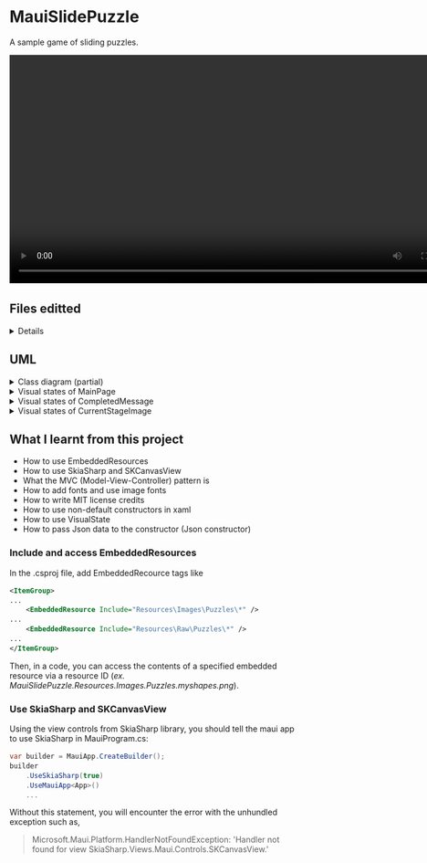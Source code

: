 # MauiSlidePuzzle

A sample game of sliding puzzles.

<div>
<video controls src="./demo/Record_MauiSlidePuzzleDemoClip.mp4" height=400></video>
</div>

## Files editted

<details>
<summary>Details</summary>

 - MauiSlidePuzzle/
     - Controllers/
         - [SlidePuzzleController.cs](./MauiSlidePuzzle/Controllers/SlidePuzzleController.cs)
     - CustomViews/
         - [BlankPanelView.cs](./MauiSlidePuzzle/CustomViews/BlankPanelView.cs)
         - [ClipImagePanel.cs](./MauiSlidePuzzle/CustomViews/ClipImagePanel.cs)
         - [ImagePanelView.cs](./MauiSlidePuzzle/CustomViews/ImagePanelView.cs)
         - [PanelFrameDrawable.cs](./MauiSlidePuzzle/CustomViews/PanelFrameDrawable.cs)
         - [SlidePanelView.cs](./MauiSlidePuzzle/CustomViews/SlidePanelView.cs)
         - [SlidePuzzleView.cs](./MauiSlidePuzzle/CustomViews/SlidePuzzleView.cs)
     - Models/
         - [SlidePanel.cs](./MauiSlidePuzzle/Models/SlidePanel.cs)
         - [SlidePuzzle.cs](./MauiSlidePuzzle/Models/SlidePuzzle.cs)
         - [StageInfo.cs](./MauiSlidePuzzle/Models/StageInfo.cs)
     - Resources/
         - Fonts/
             - [FontLicenseNotice](./MauiSlidePuzzle/Resources/Fonts/FontLicenseNotice)
         - Images/
             - Puzzles/
         - Raw/
             - Puzzles/
     - [MainPage.xaml](./MauiSlidePuzzle/MainPage.xaml)
     - [MainPage.xaml.cs](./MauiSlidePuzzle/MainPage.xaml.cs)
     - [MauiProgram.cs](./MauiSlidePuzzle/MauiProgram.cs)
     - [MauiSlidePuzzle.csproj](./MauiSlidePuzzle/MauiSlidePuzzle.csproj)
     - [PuzzleResourceHelper.cs](./MauiSlidePuzzle/PuzzleResourceHelper.cs)
 - uml/
     - [MauiSlidePuzzle.puml](./uml/MauiSlidePuzzle.puml)
</details>

## UML

<details>
<summary>Class diagram (partial)</summary>

![Class diagram](./uml/MauiSlidePuzzle.png)

</details>

<details>
<summary>Visual states of MainPage</summary>

![Visual states of MainPage](./uml/AppStates.png)

</details>

<details>
<summary>Visual states of CompletedMessage</summary>

![Visual states of CompletedMessage](./uml/AppStates_CompletedMessage.png)

</details>

<details>
<summary>Visual states of CurrentStageImage</summary>

![Visual states of CurrentStageImage](./uml/AppStates_CurrentStageImage.png)

</details>

## What I learnt from this project

- How to use EmbeddedResources
- How to use SkiaSharp and SKCanvasView
- What the MVC (Model-View-Controller) pattern is
- How to add fonts and use image fonts
- How to write MIT license credits
- How to use non-default constructors in xaml
- How to use VisualState
- How to pass Json data to the constructor (Json constructor)

### Include and access EmbeddedResources

In the .csproj file, add EmbeddedRecource tags like
``` xml
<ItemGroup>
...
    <EmbeddedResource Include="Resources\Images\Puzzles\*" />
...
    <EmbeddedResource Include="Resources\Raw\Puzzles\*" />
...
</ItemGroup>
``` 

Then, in a code, you can access the contents of a specified embedded resource via a resource ID (_ex. MauiSlidePuzzle.Resources.Images.Puzzles.myshapes.png_).

### Use SkiaSharp and SKCanvasView

Using the view controls from SkiaSharp library, you should tell the maui app to use SkiaSharp in MauiProgram.cs:
```csharp
var builder = MauiApp.CreateBuilder();
builder
    .UseSkiaSharp(true)
    .UseMauiApp<App>()
    ...
```
Without this statement, you will encounter the error with the unhundled exception such as,
> Microsoft.Maui.Platform.HandlerNotFoundException: 'Handler not found for view SkiaSharp.Views.Maui.Controls.SKCanvasView.'

